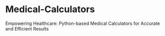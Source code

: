 # Medical-Calculators
Empowering Healthcare: Python-based Medical Calculators for Accurate and Efficient Results
